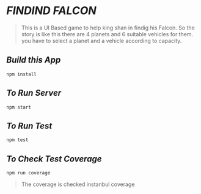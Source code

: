 # ***FINDIND FALCON***
> This is a UI Based game to help king shan in findig his Falcon.
 So the story is like this there are 4 planets and 6 suitable vehicles for them.
 you have to select a planet and a vehicle according to capacity.
 
 
 ***Build this App***
----
 `npm install`
 
 ***To Run Server***
----
 `npm start`
 
***To Run Test***
----
`npm test`

***To Check Test Coverage***
----
`npm run coverage`

>The coverage is checked instanbul coverage 
